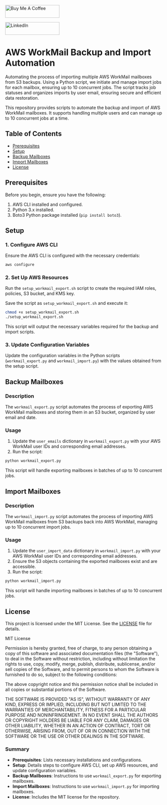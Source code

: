 <a href="https://paypal.me/bilaldevguy?country.x=AE&locale.x=en_US" target="_blank"><img src="https://cdn.buymeacoffee.com/buttons/default-orange.png" alt="Buy Me A Coffee" height="41" width="174"></a>

<a href="https://www.linkedin.com/in/th3n00bc0d3r/" target="_blank"><img src="https://cdn.icon-icons.com/icons2/2530/PNG/512/linkedin_button_icon_151847.png" alt="LinkedIn" height="41" width="174"></a>



# AWS WorkMail Backup and Import Automation
Automating the process of importing multiple AWS WorkMail mailboxes from S3 backups. Using a Python script, we initiate and manage import jobs for each mailbox, ensuring up to 10 concurrent jobs. The script tracks job statuses and organizes imports by user email, ensuring secure and efficient data restoration.

This repository provides scripts to automate the backup and import of AWS WorkMail mailboxes. It supports handling multiple users and can manage up to 10 concurrent jobs at a time.

## Table of Contents

- [Prerequisites](#prerequisites)
- [Setup](#setup)
- [Backup Mailboxes](#backup-mailboxes)
- [Import Mailboxes](#import-mailboxes)
- [License](#license)

## Prerequisites

Before you begin, ensure you have the following:

1. AWS CLI installed and configured.
2. Python 3.x installed.
3. Boto3 Python package installed (`pip install boto3`).

## Setup

### 1. Configure AWS CLI

Ensure the AWS CLI is configured with the necessary credentials:

```sh
aws configure
```

### 2. Set Up AWS Resources

Run the `setup_workmail_export.sh` script to create the required IAM roles, policies, S3 bucket, and KMS key.

Save the script as `setup_workmail_export.sh` and execute it:

```sh
chmod +x setup_workmail_export.sh
./setup_workmail_export.sh
```

This script will output the necessary variables required for the backup and import scripts.

### 3. Update Configuration Variables

Update the configuration variables in the Python scripts (`workmail_export.py` and `workmail_import.py`) with the values obtained from the setup script.

## Backup Mailboxes

### Description

The `workmail_export.py` script automates the process of exporting AWS WorkMail mailboxes and storing them in an S3 bucket, organized by user email and date.

### Usage

1. Update the `user_emails` dictionary in `workmail_export.py` with your AWS WorkMail user IDs and corresponding email addresses.
2. Run the script:

```sh
python workmail_export.py
```

This script will handle exporting mailboxes in batches of up to 10 concurrent jobs.

## Import Mailboxes

### Description

The `workmail_import.py` script automates the process of importing AWS WorkMail mailboxes from S3 backups back into AWS WorkMail, managing up to 10 concurrent import jobs.

### Usage

1. Update the `user_import_data` dictionary in `workmail_import.py` with your AWS WorkMail user IDs and corresponding email addresses.
2. Ensure the S3 objects containing the exported mailboxes exist and are accessible.
3. Run the script:

```sh
python workmail_import.py
```

This script will handle importing mailboxes in batches of up to 10 concurrent jobs.

## License

This project is licensed under the MIT License. See the [LICENSE](LICENSE) file for details.

MIT License

Permission is hereby granted, free of charge, to any person obtaining a copy of this software and associated documentation files (the "Software"), to deal in the Software without restriction, including without limitation the rights to use, copy, modify, merge, publish, distribute, sublicense, and/or sell copies of the Software, and to permit persons to whom the Software is furnished to do so, subject to the following conditions:

The above copyright notice and this permission notice shall be included in all copies or substantial portions of the Software.

THE SOFTWARE IS PROVIDED "AS IS", WITHOUT WARRANTY OF ANY KIND, EXPRESS OR IMPLIED, INCLUDING BUT NOT LIMITED TO THE WARRANTIES OF MERCHANTABILITY, FITNESS FOR A PARTICULAR PURPOSE AND NONINFRINGEMENT. IN NO EVENT SHALL THE AUTHORS OR COPYRIGHT HOLDERS BE LIABLE FOR ANY CLAIM, DAMAGES OR OTHER LIABILITY, WHETHER IN AN ACTION OF CONTRACT, TORT OR OTHERWISE, ARISING FROM, OUT OF OR IN CONNECTION WITH THE SOFTWARE OR THE USE OR OTHER DEALINGS IN THE SOFTWARE.

### Summary

- **Prerequisites**: Lists necessary installations and configurations.
- **Setup**: Details steps to configure AWS CLI, set up AWS resources, and update configuration variables.
- **Backup Mailboxes**: Instructions to use `workmail_export.py` for exporting mailboxes.
- **Import Mailboxes**: Instructions to use `workmail_import.py` for importing mailboxes.
- **License**: Includes the MIT license for the repository.
